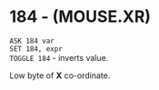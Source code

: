 # 184 - (MOUSE.XR)

`ASK 184 var`  
`SET 184, expr`  
`TOGGLE 184` - inverts value.

Low byte of **X** co-ordinate.
